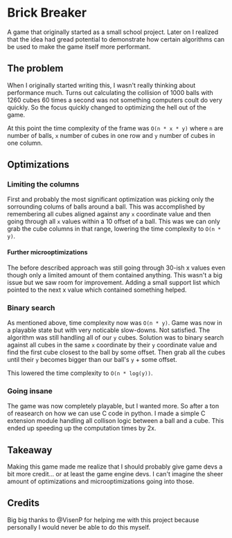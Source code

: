 # Brick Breaker
A game that originally started as a small school project. Later on I realized that the idea had gread potential to demonstrate how certain algorithms can be used to make the game itself more performant.

## The problem
When I originally started writing this, I wasn't really thinking about performance much. Turns out calculating the collision of 1000 balls with 1260 cubes 60 times a second was not something computers coult do very quickly. So the focus quickly changed to optimizing the hell out of the game.

At this point the time complexity of the frame was `O(n * x * y)` where `n` are number of balls, `x` number of cubes in one row and `y` number of cubes in one column.

## Optimizations
### Limiting the columns
First and probably the most significant optimization was picking only the sorrounding colums of balls around a ball.
This was accomplished by remembering all cubes aligned against any `x` coordinate value and then going through all `x` values within a 10 offset of a ball.
This was we can only grab the cube columns in that range, lowering the time complexity to `O(n * y)`.

#### Further microoptimizations
The before described approach was still going through 30-ish x values even though only a limited amount of them contained anything. This wasn't a big issue but we saw room for improvement.
Adding a small support list which pointed to the next x value which contained something helped.

### Binary search
As mentioned above, time complexity now was `O(n * y)`. Game was now in a playable state but with very noticable slow-downs. Not satisfied.
The algorithm was still handling all of our `y` cubes. Solution was to binary search against all cubes in the same `x` coordinate by their `y` coordinate value and find the first cube closest to the ball by some offset. Then grab all the cubes until their `y` becomes bigger than our ball's `y` + some offset.

This lowered the time complexity to `O(n * log(y))`.

### Going insane
The game was now completely playable, but I wanted more. So after a ton of reasearch on how we can use C code in python. I made a simple C extension module handling all collison logic between a ball and a cube.
This ended up speeding up the computation times by 2x.

## Takeaway
Making this game made me realize that I should probably give game devs a bit more credit... or at least the game engine devs. I can't imagine the sheer amount of optimizations and microoptimizations going into those.

## Credits
Big big thanks to @VisenP for helping me with this project because personally I would never be able to do this myself.